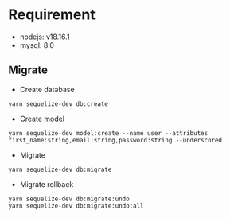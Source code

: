 # Requirement
- nodejs: v18.16.1
- mysql: 8.0

## Migrate

- Create database
```
yarn sequelize-dev db:create
```

- Create model
```
yarn sequelize-dev model:create --name user --attributes first_name:string,email:string,password:string --underscored
```

- Migrate
```
yarn sequelize-dev db:migrate
```

- Migrate rollback
```
yarn sequelize-dev db:migrate:undo
yarn sequelize-dev db:migrate:undo:all
```
